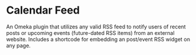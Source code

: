 # Calendar Feed
An Omeka plugin that utilizes any valid RSS feed to notify users of recent posts or upcoming events (future-dated RSS items) from an external website. Includes a shortcode for embedding an post/event RSS widget on any page.
